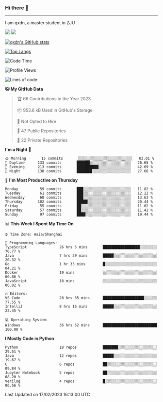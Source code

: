 ### Hi there 👋
---

I am qxdn, a master student in ZJU

[![](https://img.shields.io/badge/blog-qxdn-brightgreen?style=for-the-badge&logo=hexo)](https://qianxu.run) [![](https://img.shields.io/badge/bilibili-qxdn-ff69b4?style=for-the-badge&logo=Bilibili)](https://space.bilibili.com/11674667)


[![qxdn's GitHub stats](https://github-readme-stats.vercel.app/api?username=qxdn&count_private=true&show_icons=true)](https://github.com/qxdn)

[![Top Langs](https://github-readme-stats.vercel.app/api/top-langs/?username=qxdn&layout=compact)](https://github.com/qxdn)

<!--START_SECTION:waka-->
![Code Time](http://img.shields.io/badge/Code%20Time-855%20hrs%2049%20mins-blue)

![Profile Views](http://img.shields.io/badge/Profile%20Views-1-blue)

![Lines of code](https://img.shields.io/badge/From%20Hello%20World%20I%27ve%20Written-4%20Million%20lines%20of%20code-blue)

**🐱 My GitHub Data** 

> 🏆 66 Contributions in the Year 2023
 > 
> 📦 953.6 kB Used in GitHub's Storage 
 > 
> 🚫 Not Opted to Hire
 > 
> 📜 47 Public Repositories 
 > 
> 🔑 22 Private Repositories  
 > 
**I'm a Night 🦉** 

```text
🌞 Morning       15 commits       ░░░░░░░░░░░░░░░░░░░░░░░░░   03.01 % 
🌆 Daytime      133 commits       ██████░░░░░░░░░░░░░░░░░░░   26.65 % 
🌃 Evening      213 commits       ██████████░░░░░░░░░░░░░░░   42.69 % 
🌙 Night        138 commits       ███████░░░░░░░░░░░░░░░░░░   27.66 % 

```
📅 **I'm Most Productive on Thursday** 

```text
Monday          59 commits       ███░░░░░░░░░░░░░░░░░░░░░░   11.82 % 
Tuesday         61 commits       ███░░░░░░░░░░░░░░░░░░░░░░   12.22 % 
Wednesday       68 commits       ███░░░░░░░░░░░░░░░░░░░░░░   13.63 % 
Thursday       102 commits       █████░░░░░░░░░░░░░░░░░░░░   20.44 % 
Friday          55 commits       ██░░░░░░░░░░░░░░░░░░░░░░░   11.02 % 
Saturday        57 commits       ██░░░░░░░░░░░░░░░░░░░░░░░   11.42 % 
Sunday          97 commits       ████░░░░░░░░░░░░░░░░░░░░░   19.44 % 

```


📊 **This Week I Spent My Time On** 

```text
⌚︎ Time Zone: Asia/Shanghai

💬 Programming Languages: 
TypeScript               26 hrs 5 mins       █████████████████░░░░░░░░   70.77 % 
Java                     7 hrs 29 mins       █████░░░░░░░░░░░░░░░░░░░░   20.32 % 
Go                       1 hr 33 mins        █░░░░░░░░░░░░░░░░░░░░░░░░   04.21 % 
Docker                   19 mins             ░░░░░░░░░░░░░░░░░░░░░░░░░   00.86 % 
JavaScript               18 mins             ░░░░░░░░░░░░░░░░░░░░░░░░░   00.82 % 

🔥 Editors: 
VS Code                  28 hrs 35 mins      ███████████████████░░░░░░   77.55 % 
IntelliJ                 8 hrs 16 mins       █████░░░░░░░░░░░░░░░░░░░░   22.45 % 

💻 Operating System: 
Windows                  36 hrs 52 mins      █████████████████████████   100.00 % 

```

**I Mostly Code in Python** 

```text
Python                   18 repos            ███████░░░░░░░░░░░░░░░░░░   29.51 % 
Java                     12 repos            █████░░░░░░░░░░░░░░░░░░░░   19.67 % 
C                        6 repos             ██░░░░░░░░░░░░░░░░░░░░░░░   09.84 % 
Jupyter Notebook         5 repos             ██░░░░░░░░░░░░░░░░░░░░░░░   08.20 % 
Verilog                  4 repos             █░░░░░░░░░░░░░░░░░░░░░░░░   06.56 % 

```



 Last Updated on 17/02/2023 16:13:00 UTC
<!--END_SECTION:waka-->

<!--
**qxdn/qxdn** is a ✨ _special_ ✨ repository because its `README.md` (this file) appears on your GitHub profile.

Here are some ideas to get you started:

- 🔭 I’m currently working on ...
- 🌱 I’m currently learning ...
- 👯 I’m looking to collaborate on ...
- 🤔 I’m looking for help with ...
- 💬 Ask me about ...
- 📫 How to reach me: ...
- 😄 Pronouns: ...
- ⚡ Fun fact: ...
-->
